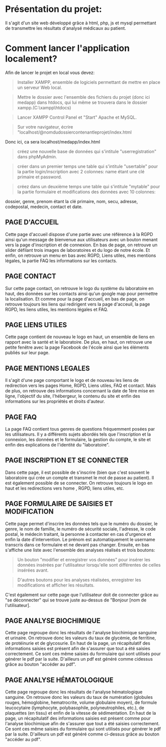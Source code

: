# Présentation du projet:
Il s'agit d'un site web développé grâce à html, php, js et mysql permettant de transmettre les résultats d'analysé médicaux au patient.

# Comment lancer l'application localement?
Afin de lancer le projet en local vous devez:

> Installer XAMPP, ensemble de logiciels permettant de mettre en place un serveur Web local.

> Mettre le dossier avec l'ensemble des fichiers du projet (donc ici medapp) dans htdocs, qui lui même se trouvera dans le dossier xampp.(C:\xampp\htdocs)

> Lancer XAMPP Control Panel et "Start" Apache et MySQL.

> Sur votre navigateur, écrire "localhost/@nomdudossiercontenantleprojet/index.html

Donc ici, ca sera localhost/medapp/index.html

> créez une nouvelle base de données qui s'intitule "userregistration" dans phpMyAdmin.

> créer dans un premier temps une table qui s'intitule "usertable" pour la partie login/inscription avec 2 colonnes: name étant une clé primaire et password.

> créez dans un deuxième temps une table qui s'intitule "mytable" pour la partie formulaire et modifications des données avec 10 colonnes: 

dossier, genre, prenom étant la clé primaire, nom, secu, adresse, codepostal, medecin, contact et date. 

## PAGE D'ACCUEIL
Cette page d'accueil dispose d'une partie avec une référence à la RGPD ainsi qu'un message de bienvenue aux utilisateurs avec un bouton menant vers la page d'inscription et de connexion.
En bas de page, on retrouve un slider défilant trois images de laboratoires et du logo de notre école. Et enfin, on retrouve un menu en bas avec RGPD, Liens utiles, mes mentions légales, la partie FAQ les informations sur les contacts.

## PAGE CONTACT
Sur cette page contact, on retrouve le logo du système du laboratoire en haut, des données sur les contacts ainsi qu'un google map pour permettre la localisation. 
Et comme pour la page d'accueil, en bas de page, on retrouve toujours les liens qui redirigent vers la page d'acceuil, la page RGPD, les liens utiles, les mentions légales et FAQ.

## PAGE LIENS UTILES
Cette page contient de nouveau le logo en haut, un ensemble de liens en rapport avec la santé et le laboratoire.
De plus, en haut, on retrouve une petite fenêtre avec la page Facebook de l'école ainsi que les éléments publiés sur leur page.

## PAGE MENTIONS LEGALES
Il s'agit d'une page comportant le logo et de nouveau les liens de redirection vers les pages Home, RGPD, Liens utiles, FAQ et contact.
Mais de plus, on retrouve des informations concernant la date de 1ère mise en ligne, l'objectif du site, l'hébergeur, le contenu du site et enfin des informations sur les propriétés et droits d'auteur.

## PAGE FAQ
La page FAQ contient tous genres de questions fréquemment posées par les utilisateurs.
Il y a différents sujets abordés tels que l'inscription et la connexion, les données et le formulaire, la gestion du compte, le site et enfin des explications de l'identité du "laboratoire".

## PAGE INSCRIPTION ET SE CONNECTER
Dans cette page, il est possible de s'inscrire (bien que c'est souvent le laboratoire qui crée un compte et transmet le mot de passe au patient).
Il est également possible de se connecter. On retrouve toujours le logo en haut et les redirections vers home , RGPD, liens utiles, etc.

## PAGE FORMULAIRE DE SAISIES ET MODIFICATION
Cette page permet d'inscrire les données tels que le numéro du dossier, le genre, le nom de famille, le numéro de sécurité sociale, l'adresse, le code postal, le médecin traitant, la personne à contacter en cas d'urgence et enfin la date d'intervention. Le prénom est automatiquement le username transcris dans ce formulaire et ne devant pas changer.
Ensuite, en bas s'affiche une liste avec l'ensemble des analyses réalisés et trois boutons:

> Un bouton "modifier et enregistrer vos données" pour insérer les données insérées par l'utilisateur lorsqu'elle sont différentes de celles insérées avant.

> D'autres boutons pour les analyses réalisées, enregistrer les modifications et afficher les résultats.

C'est également sur cette page que l'utilisateur doit de connecter grâce au "se déconnecter" qui se trouve juste au-dessus de "Bonjour [nom de l'utilisateur].

## PAGE ANALYSE BIOCHIMIQUE
Cette page regroupe donc les résultats de l'analyse biochimique sanguine et urinaire.
On retrouve donc les valeurs du taux de glycémie, de ferritine, de protéinurie et de glycosurie.
En haut de la page, un récapitulatif des informations saisies est présent afin de s'assurer que tout a été saisies correctement. Ce sont ces même saisies du formulaire qui sont utilisés pour générer le pdf par la suite. D'ailleurs un pdf est généré comme cidessus grâce au bouton "accéder au pdf".

## PAGE ANALYSE HÉMATOLOGIQUE

Cette page regroupe donc les résultats de l'analyse hématologique sanguine.
On retrouve donc les valeurs du taux de numération (globules rouges, hémoglobine, hematrocrite, volume globulaire moyen), de formule leucocytaire (lymphocyte, polybasophile, polyneutrophiles, etc.), de plaquettes (en tissu) et enfin de la vitesse de sédimentation.
En haut de la page, un récapitulatif des informations saisies est présent comme pour l'analyse biochimique afin de s'assurer que tout a été saisies correctement. Ce sont ces même saisies du formulaire qui sont utilisés pour générer le pdf par la suite. D'ailleurs un pdf est généré comme ci-dessus grâce au bouton "accéder au pdf".

